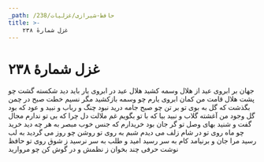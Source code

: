 ```yaml
---
_path: /حافظ-شیرازی/غزلیات/238
title: >-
    غزل شمارهٔ ۲۳۸
---
```

# غزل شمارهٔ ۲۳۸

جهان بر ابروی عید از هلال وسمه کشید
هلال عید در ابروی یار باید دید
شکسته گشت چو پشت هلال قامت من
کمان ابروی یارم چو وسمه بازکشید
مگر نسیم خطت صبح در چمن بگذشت
که گل به بوی تو بر تن چو صبح جامه درید
نبود چنگ و رباب و نبید و عود که بود
گل وجود من آغشته گلاب و نبید
بیا که با تو بگویم غم ملالت دل
چرا که بی تو ندارم مجال گفت و شنید
بهای وصل تو گر جان بود خریدارم
که جنس خوب مبصر به هر چه دید خرید
چو ماه روی تو در شام زلف می دیدم
شبم به روی تو روشن چو روز می گردید
به لب رسید مرا جان و برنیامد کام
به سر رسید امید و طلب به سر نرسید
ز شوق روی تو حافظ نوشت حرفی چند
بخوان ز نظمش و در گوش کن چو مروارید
